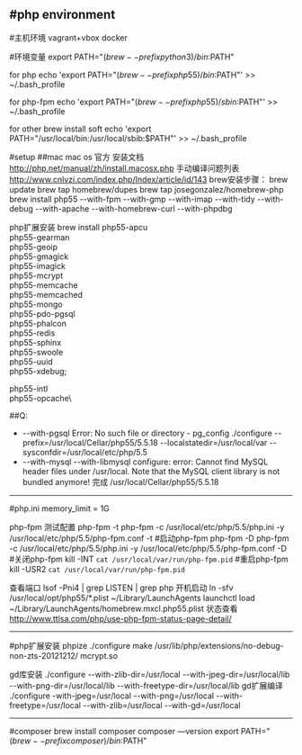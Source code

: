 #php environment
---
#主机环境
vagrant+vbox
docker

#环境变量
export PATH="$(brew --prefix python3)/bin:$PATH"

for php
echo 'export PATH="$(brew --prefix php55)/bin:$PATH"' >> ~/.bash_profile

for php-fpm
echo 'export PATH="$(brew --prefix php55)/sbin:$PATH"' >> ~/.bash_profile 

for other brew install soft
echo 'export PATH="/usr/local/bin:/usr/local/sbib:$PATH"' >> ~/.bash_profile 



#setup
##mac
mac os 官方 安装文档 http://php.net/manual/zh/install.macosx.php
手动编译问题列表 http://www.cnlvzi.com/index.php/Index/article/id/143
brew安装步骤：
brew update
brew tap homebrew/dupes
brew tap josegonzalez/homebrew-php
brew install php55 --with-fpm --with-gmp --with-imap --with-tidy --with-debug --with-apache --with-homebrew-curl --with-phpdbg

php扩展安装
brew install php55-apcu\
 php55-gearman\
 php55-geoip\
 php55-gmagick\
 php55-imagick\
 php55-mcrypt\
 php55-memcache\
 php55-memcached\
 php55-mongo\
 php55-pdo-pgsql\
 php55-phalcon\
 php55-redis\
 php55-sphinx\
 php55-swoole\
 php55-uuid\
 php55-xdebug;

php55-intl\
 php55-opcache\

##Q:
- --with-pgsql
Error: No such file or directory - pg_config
./configure --prefix=/usr/local/Cellar/php55/5.5.18 --localstatedir=/usr/local/var --sysconfdir=/usr/local/etc/php/5.5
- --with-mysql   --with-libmysql
configure: error: Cannot find MySQL header files under /usr/local.
Note that the MySQL client library is not bundled anymore!
完成  /usr/local/Cellar/php55/5.5.18


---
#php.ini
memory_limit = 1G


php-fpm
测试配置
php-fpm -t
php-fpm -c /usr/local/etc/php/5.5/php.ini -y /usr/local/etc/php/5.5/php-fpm.conf -t
#启动php-fpm
php-fpm -D
php-fpm -c /usr/local/etc/php/5.5/php.ini -y /usr/local/etc/php/5.5/php-fpm.conf -D
#关闭php-fpm
kill -INT `cat /usr/local/var/run/php-fpm.pid`
#重启php-fpm
kill -USR2 `cat /usr/local/var/run/php-fpm.pid`

查看端口
lsof -Pni4 | grep LISTEN | grep php
开机启动
ln -sfv /usr/local/opt/php55/*.plist ~/Library/LaunchAgents
launchctl load ~/Library/LaunchAgents/homebrew.mxcl.php55.plist
状态查看
http://www.ttlsa.com/php/use-php-fpm-status-page-detail/

---
#php扩展安装
phpize
./configure
make
/usr/lib/php/extensions/no-debug-non-zts-20121212/ mcrypt.so

gd库安装
./configure --with-zlib-dir=/usr/local --with-jpeg-dir=/usr/local/lib --with-png-dir=/usr/local/lib --with-freetype-dir=/usr/local/lib
gd扩展编译
./configure  -with-jpeg=/usr/local --with-png=/usr/local --with-freetype=/usr/local --with-zlib=/usr/local --with-gd=/usr/local

---
#composer
brew install composer
composer —version
export PATH="$(brew --prefix composer)/bin:$PATH”





